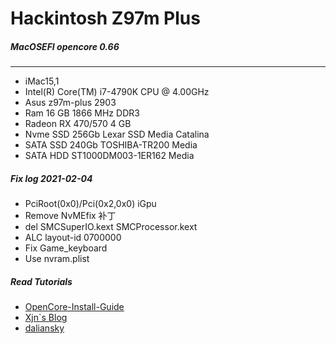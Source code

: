 # Hackintosh Z97m Plus
##### MacOSEFI opencore 0.66
----
- iMac15,1
- Intel(R) Core(TM) i7-4790K CPU @ 4.00GHz
- Asus z97m-plus 2903
- Ram 16 GB 1866 MHz DDR3
- Radeon RX 470/570 4 GB
- Nvme SSD 256Gb Lexar SSD Media Catalina
- SATA SSD 240Gb TOSHIBA-TR200 Media
- SATA HDD ST1000DM003-1ER162 Media


##### Fix log 2021-02-04
- PciRoot(0x0)/Pci(0x2,0x0) iGpu
- Remove NvMEfix 补丁
- del SMCSuperIO.kext SMCProcessor.kext
- ALC layout-id 0700000
- Fix Game_keyboard
- Use nvram.plist

##### Read Tutorials
- [OpenCore-Install-Guide](https://dortania.github.io/OpenCore-Install-Guide/installation/installation-process.html#booting-the-opencore-usb)
- [Xjn`s Blog](https://blog.xjn819.com/?p=543)
- [daliansky](https://blog.daliansky.net)
